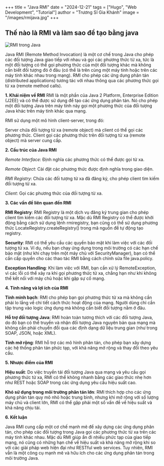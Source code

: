 +++
title = "Java RMI"
date = "2024-12-21"
tags = ["Hugo", "Web Development", "Tutorial"]
author = "Trương Sĩ Gia Khánh"
image = "/images/rmijava.jpg"
+++

## Thế nào là RMI và làm sao để tạo bằng java

![RMI trong Java](/KhanhBlog/images/rmijava.jpg)

Java RMI (Remote Method Invocation) là một cơ chế trong Java cho phép các đối tượng Java giao tiếp với nhau và gọi các phương thức từ xa, tức là một đối tượng có thể gọi phương thức của một đối tượng khác mà không cần biết đối tượng đó ở đâu (có thể là trên cùng một máy tính hoặc trên các máy tính khác nhau trong mạng). RMI cho phép các ứng dụng phân tán (distributed applications) tương tác với nhau thông qua các phương thức gọi từ xa (remote method calls).

**1. Khái niệm về RMI**
RMI là một phần của Java 2 Platform, Enterprise Edition (J2EE) và có thể được sử dụng để tạo các ứng dụng phân tán. Nó cho phép một đối tượng Java trên máy tính này gọi một phương thức của đối tượng Java khác trên máy tính khác qua mạng.

RMI sử dụng một mô hình client-server, trong đó:

Server chứa đối tượng từ xa (remote object) mà client có thể gọi các phương thức.
Client gọi các phương thức trên đối tượng từ xa (remote object) mà server cung cấp.

**2. Cấu trúc của Java RMI**

*Remote Interface*: Định nghĩa các phương thức có thể được gọi từ xa.

*Remote Object*: Cài đặt các phương thức được định nghĩa trong giao diện.

*RMI Registry*: Chứa các đối tượng từ xa đã đăng ký, cho phép client tìm kiếm đối tượng từ xa.

*Client*: Gọi các phương thức của đối tượng từ xa.

**3. Các vấn đề liên quan đến RMI**

**RMI Registry**: RMI Registry là một dịch vụ đăng ký trung gian cho phép client tìm kiếm các đối tượng từ xa. Mặc dù RMI Registry có thể được khởi động bằng cách sử dụng lệnh rmiregistry, bạn cũng có thể sử dụng phương thức LocateRegistry.createRegistry() trong mã nguồn để tự động tạo registry.

**Security**: RMI có thể yêu cầu các quyền bảo mật khi làm việc với các đối tượng từ xa. Ví dụ, nếu bạn chạy ứng dụng trong môi trường có các hạn chế bảo mật (như khi chạy trên một máy chủ với SecurityManager), bạn có thể cần cấp quyền cho các thao tác RMI bằng cách chỉnh sửa file java.policy.

**Exception Handling**: Khi làm việc với RMI, bạn cần xử lý RemoteException, vì các lỗi có thể xảy ra khi gọi phương thức từ xa, chẳng hạn như khi không thể kết nối với máy chủ hoặc khi gặp sự cố mạng.

**4. Tính năng và lợi ích của RMI**

**Tính minh bạch**: RMI cho phép bạn gọi phương thức từ xa mà không cần phải lo lắng về chi tiết cách thức hoạt động của mạng. Người dùng chỉ cần tập trung vào logic ứng dụng mà không cần biết đối tượng nằm ở đâu.

**Hỗ trợ đối tượng Java**: RMI hoàn toàn tương thích với các đối tượng Java, do đó bạn có thể truyền và nhận đối tượng Java nguyên bản qua mạng mà không cần phải chuyển đổi qua các định dạng dữ liệu trung gian (như trong SOAP, JSON, hoặc XML).

**Tính mở rộng**: RMI hỗ trợ các mô hình phân tán, cho phép bạn xây dựng các hệ thống phân tán phức tạp, với khả năng mở rộng và thay đổi theo yêu cầu.

**5. Nhược điểm của RMI**

**Hiệu suất**: Do việc truyền tải đối tượng Java qua mạng và yêu cầu gọi phương thức từ xa, RMI có thể không nhanh bằng các giao thức nhẹ hơn như REST hoặc SOAP trong các ứng dụng yêu cầu hiệu suất cao.

**Khó sử dụng trong môi trường phân tán lớn**: RMI thích hợp cho các ứng dụng phân tán quy mô nhỏ hoặc trung bình, nhưng khi mở rộng với số lượng máy chủ và client lớn, RMI có thể gặp phải một số vấn đề về hiệu suất và khả năng chịu tải.

**6. Kết luận**

Java RMI cung cấp một cơ chế mạnh mẽ để xây dựng các ứng dụng phân tán, cho phép các đối tượng trong Java gọi các phương thức từ xa trên các máy tính khác nhau. Mặc dù RMI giúp ẩn đi nhiều phức tạp của giao tiếp mạng, nó cũng có những hạn chế về hiệu suất và khả năng mở rộng khi so với các giải pháp web hiện đại như RESTful web services. Tuy nhiên, RMI vẫn là một công cụ mạnh mẽ và hữu ích cho các ứng dụng phân tán trong môi trường Java.
